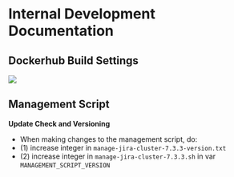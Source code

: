 # Internal Development Documentation

## Dockerhub Build Settings
 
![](https://codeclou.github.io/docker-atlassian-jira-data-center/img/jira-node-tag-dockerhub.png?v2)

## Management Script

**Update Check and Versioning**

  * When making changes to the management script, do:
  * (1) increase integer in `manage-jira-cluster-7.3.3-version.txt`
  * (2) increase integer in `manage-jira-cluster-7.3.3.sh` in var `MANAGEMENT_SCRIPT_VERSION`
